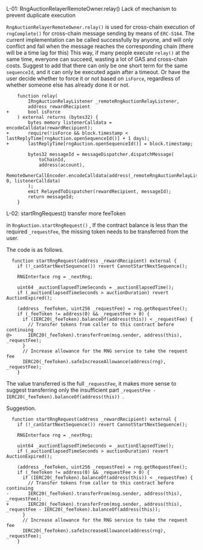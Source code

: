 L-01: RngAuctionRelayerRemoteOwner.relay() Lack of mechanism to prevent duplicate execution

`RngAuctionRelayerRemoteOwner.relay()` is used for cross-chain execution of `rngComplete()` for cross-chain message sending by means of `ERC-5164`.
The current implementation can be called successfully by anyone, and will only conflict and fail when the message reaches the corresponding chain (there will be a time lag for this)
This way, if many people execute `relay()` at the same time, everyone can succeed, wasting a lot of GAS and cross-chain costs.
Suggest to add that there can only be one short term for the same `sequenceId`, and it can only be executed again after a timeout.
Or have the user decide whether to force it or not based on `isForce`, regardless of whether someone else has already done it or not.

```solidity
    function relay(
        IRngAuctionRelayListener _remoteRngAuctionRelayListener,
        address rewardRecipient
+       bool isForce        
    ) external returns (bytes32) {
        bytes memory listenerCalldata = encodeCalldata(rewardRecipient);
+       require(!isForce && block.timestamp < lastReplyTime[rngAuction.openSequenceId()] + 1 days);
+       lastReplyTime[rngAuction.openSequenceId()] = block.timestamp;

        bytes32 messageId = messageDispatcher.dispatchMessage(
            toChainId,
            address(account),
            RemoteOwnerCallEncoder.encodeCalldata(address(_remoteRngAuctionRelayListener), 0, listenerCalldata)
        );
        emit RelayedToDispatcher(rewardRecipient, messageId);
        return messageId;
    }
```


L-02: startRngRequest() transfer more feeToken

in `RngAuction.startRngRequest()` , If the contract balance is less than the required `_requestFee`, the missing token needs to be transferred from the user.

The code is as follows.
```solidity
  function startRngRequest(address _rewardRecipient) external {
    if (!_canStartNextSequence()) revert CannotStartNextSequence();

    RNGInterface rng = _nextRng;

    uint64 _auctionElapsedTimeSeconds = _auctionElapsedTime();
    if (_auctionElapsedTimeSeconds > auctionDuration) revert AuctionExpired();

    (address _feeToken, uint256 _requestFee) = rng.getRequestFee();
    if (_feeToken != address(0) && _requestFee > 0) {
      if (IERC20(_feeToken).balanceOf(address(this)) < _requestFee) {
        // Transfer tokens from caller to this contract before continuing
@>      IERC20(_feeToken).transferFrom(msg.sender, address(this), _requestFee);
      }
      // Increase allowance for the RNG service to take the request fee
      IERC20(_feeToken).safeIncreaseAllowance(address(rng), _requestFee);
    }
```

The value transferred is the full `_requestFee`, it makes more sense to suggest transferring only the insufficient part `_requestFee - IERC20(_feeToken).balanceOf(address(this)) `.

Suggestion.
```solidity
  function startRngRequest(address _rewardRecipient) external {
    if (!_canStartNextSequence()) revert CannotStartNextSequence();

    RNGInterface rng = _nextRng;

    uint64 _auctionElapsedTimeSeconds = _auctionElapsedTime();
    if (_auctionElapsedTimeSeconds > auctionDuration) revert AuctionExpired();

    (address _feeToken, uint256 _requestFee) = rng.getRequestFee();
    if (_feeToken != address(0) && _requestFee > 0) {
      if (IERC20(_feeToken).balanceOf(address(this)) < _requestFee) {
        // Transfer tokens from caller to this contract before continuing
-       IERC20(_feeToken).transferFrom(msg.sender, address(this), _requestFee);
+       IERC20(_feeToken).transferFrom(msg.sender, address(this), _requestFee - IERC20(_feeToken).balanceOf(address(this));
      }
      // Increase allowance for the RNG service to take the request fee
      IERC20(_feeToken).safeIncreaseAllowance(address(rng), _requestFee);
    }
```